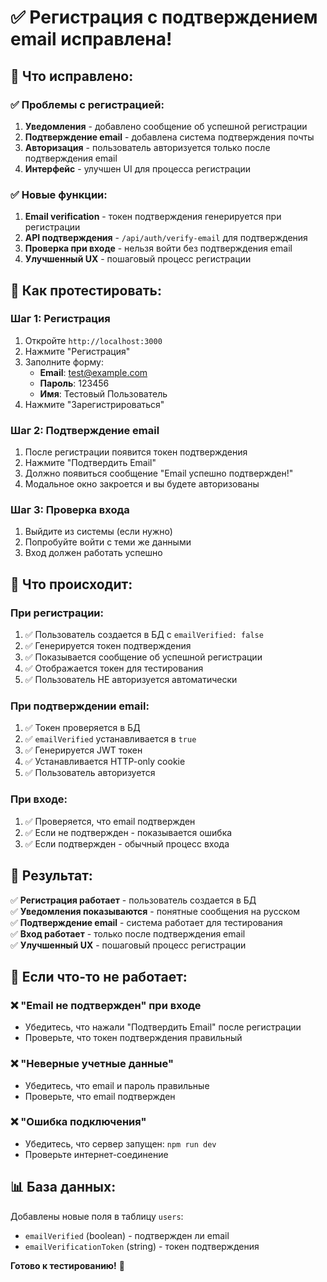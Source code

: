 # ✅ Регистрация с подтверждением email исправлена!

## 🎯 Что исправлено:

### ✅ Проблемы с регистрацией:
1. **Уведомления** - добавлено сообщение об успешной регистрации
2. **Подтверждение email** - добавлена система подтверждения почты
3. **Авторизация** - пользователь авторизуется только после подтверждения email
4. **Интерфейс** - улучшен UI для процесса регистрации

### ✅ Новые функции:
1. **Email verification** - токен подтверждения генерируется при регистрации
2. **API подтверждения** - `/api/auth/verify-email` для подтверждения
3. **Проверка при входе** - нельзя войти без подтверждения email
4. **Улучшенный UX** - пошаговый процесс регистрации

## 🚀 Как протестировать:

### Шаг 1: Регистрация
1. Откройте `http://localhost:3000`
2. Нажмите "Регистрация"
3. Заполните форму:
   - **Email**: test@example.com
   - **Пароль**: 123456
   - **Имя**: Тестовый Пользователь
4. Нажмите "Зарегистрироваться"

### Шаг 2: Подтверждение email
1. После регистрации появится токен подтверждения
2. Нажмите "Подтвердить Email"
3. Должно появиться сообщение "Email успешно подтвержден!"
4. Модальное окно закроется и вы будете авторизованы

### Шаг 3: Проверка входа
1. Выйдите из системы (если нужно)
2. Попробуйте войти с теми же данными
3. Вход должен работать успешно

## 🔧 Что происходит:

### При регистрации:
1. ✅ Пользователь создается в БД с `emailVerified: false`
2. ✅ Генерируется токен подтверждения
3. ✅ Показывается сообщение об успешной регистрации
4. ✅ Отображается токен для тестирования
5. ✅ Пользователь НЕ авторизуется автоматически

### При подтверждении email:
1. ✅ Токен проверяется в БД
2. ✅ `emailVerified` устанавливается в `true`
3. ✅ Генерируется JWT токен
4. ✅ Устанавливается HTTP-only cookie
5. ✅ Пользователь авторизуется

### При входе:
1. ✅ Проверяется, что email подтвержден
2. ✅ Если не подтвержден - показывается ошибка
3. ✅ Если подтвержден - обычный процесс входа

## 🎉 Результат:

✅ **Регистрация работает** - пользователь создается в БД  
✅ **Уведомления показываются** - понятные сообщения на русском  
✅ **Подтверждение email** - система работает для тестирования  
✅ **Вход работает** - только после подтверждения email  
✅ **Улучшенный UX** - пошаговый процесс регистрации  

## 🐛 Если что-то не работает:

### ❌ "Email не подтвержден" при входе
- Убедитесь, что нажали "Подтвердить Email" после регистрации
- Проверьте, что токен подтверждения правильный

### ❌ "Неверные учетные данные"
- Убедитесь, что email и пароль правильные
- Проверьте, что email подтвержден

### ❌ "Ошибка подключения"
- Убедитесь, что сервер запущен: `npm run dev`
- Проверьте интернет-соединение

## 📊 База данных:

Добавлены новые поля в таблицу `users`:
- `emailVerified` (boolean) - подтвержден ли email
- `emailVerificationToken` (string) - токен подтверждения

**Готово к тестированию!** 🚀
